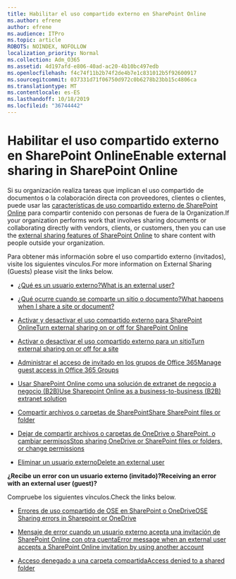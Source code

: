 ```yaml
---
title: Habilitar el uso compartido externo en SharePoint Online
ms.author: efrene
author: efrene
ms.audience: ITPro
ms.topic: article
ROBOTS: NOINDEX, NOFOLLOW
localization_priority: Normal
ms.collection: Adm_O365
ms.assetid: 4d197afd-e806-40ad-ac20-4b10bc497edb
ms.openlocfilehash: f4c74f11b2b74f2de4b7e1c831012b5f92600917
ms.sourcegitcommit: 037331d71f06750d972c0b6278b23bb15c4806ca
ms.translationtype: MT
ms.contentlocale: es-ES
ms.lasthandoff: 10/18/2019
ms.locfileid: "36744442"
---
```

# <a name="enable-external-sharing-in-sharepoint-online"></a><span data-ttu-id="3cb1b-102">Habilitar el uso compartido externo en SharePoint Online</span><span class="sxs-lookup"><span data-stu-id="3cb1b-102">Enable external sharing in SharePoint Online</span></span>

<span data-ttu-id="3cb1b-103">Si su organización realiza tareas que implican el uso compartido de documentos o la colaboración directa con proveedores, clientes o clientes, puede usar las [características de uso compartido externo de SharePoint Online](https://docs.microsoft.com/sharepoint/external-sharing-overview) para compartir contenido con personas de fuera de la Organization.</span><span class="sxs-lookup"><span data-stu-id="3cb1b-103">If your organization performs work that involves sharing documents or collaborating directly with vendors, clients, or customers, then you can use the [external sharing features of SharePoint Online](https://docs.microsoft.com/sharepoint/external-sharing-overview) to share content with people outside your organization.</span></span>

<span data-ttu-id="3cb1b-104">Para obtener más información sobre el uso compartido externo (invitados), visite los siguientes vínculos.</span><span class="sxs-lookup"><span data-stu-id="3cb1b-104">For more information on External Sharing (Guests) please visit the links below.</span></span>

- [<span data-ttu-id="3cb1b-105">¿Qué es un usuario externo?</span><span class="sxs-lookup"><span data-stu-id="3cb1b-105">What is an external user?</span></span>](https://docs.microsoft.com/sharepoint/external-sharing-overview#what-is-an-external-user)

- [<span data-ttu-id="3cb1b-106">¿Qué ocurre cuando se comparte un sitio o documento?</span><span class="sxs-lookup"><span data-stu-id="3cb1b-106">What happens when I share a site or document?</span></span>](https://docs.microsoft.com/sharepoint/external-sharing-overview#what-happens-when-i-share-a-site-or-document)

- [<span data-ttu-id="3cb1b-107">Activar y desactivar el uso compartido externo para SharePoint Online</span><span class="sxs-lookup"><span data-stu-id="3cb1b-107">Turn external sharing on or off for SharePoint Online</span></span>](https://docs.microsoft.com/sharepoint/turn-external-sharing-on-or-off)

- [<span data-ttu-id="3cb1b-108">Activar o desactivar el uso compartido externo para un sitio</span><span class="sxs-lookup"><span data-stu-id="3cb1b-108">Turn external sharing on or off for a site</span></span>](https://docs.microsoft.com/sharepoint/change-external-sharing-site)

- [<span data-ttu-id="3cb1b-109">Administrar el acceso de invitado en los grupos de Office 365</span><span class="sxs-lookup"><span data-stu-id="3cb1b-109">Manage guest access in Office 365 Groups</span></span>](https://docs.microsoft.com/office365/admin/create-groups/manage-guest-access-in-groups?view=o365-worldwide)

- [<span data-ttu-id="3cb1b-110">Usar SharePoint Online como una solución de extranet de negocio a negocio (B2B)</span><span class="sxs-lookup"><span data-stu-id="3cb1b-110">Use Sharepoint Online as a business-to-business (B2B) extranet solution</span></span>](https://docs.microsoft.com/sharepoint/create-b2b-extranet)

- [<span data-ttu-id="3cb1b-111">Compartir archivos o carpetas de SharePoint</span><span class="sxs-lookup"><span data-stu-id="3cb1b-111">Share SharePoint files or folder</span></span>](https://support.office.com/article/share-sharepoint-files-or-folders-1fe37332-0f9a-4719-970e-d2578da4941c)

- [<span data-ttu-id="3cb1b-112">Dejar de compartir archivos o carpetas de OneDrive o SharePoint, o cambiar permisos</span><span class="sxs-lookup"><span data-stu-id="3cb1b-112">Stop sharing OneDrive or SharePoint files or folders, or change permissions</span></span>](https://support.office.com/article/stop-sharing-onedrive-or-sharepoint-files-or-folders-or-change-permissions-0a36470f-d7fe-40a0-bd74-0ac6c1e13323)

- [<span data-ttu-id="3cb1b-113">Eliminar un usuario externo</span><span class="sxs-lookup"><span data-stu-id="3cb1b-113">Delete an external user</span></span>](https://docs.microsoft.com/sharepoint/remove-users#delete-a-guest-from-the-microsoft-365-admin-center)

<span data-ttu-id="3cb1b-114">**¿Recibe un error con un usuario externo (invitado)?**</span><span class="sxs-lookup"><span data-stu-id="3cb1b-114">**Receiving an error with an external user (guest)?**</span></span>

<span data-ttu-id="3cb1b-115">Compruebe los siguientes vínculos.</span><span class="sxs-lookup"><span data-stu-id="3cb1b-115">Check the links below.</span></span> 

- [<span data-ttu-id="3cb1b-116">Errores de uso compartido de OSE en SharePoint o OneDrive</span><span class="sxs-lookup"><span data-stu-id="3cb1b-116">OSE Sharing errors in Sharepoint or OneDrive</span></span>](https://docs.microsoft.com/sharepoint/sharepoint-onedrive-error-message)

- [<span data-ttu-id="3cb1b-117">Mensaje de error cuando un usuario externo acepta una invitación de SharePoint Online con otra cuenta</span><span class="sxs-lookup"><span data-stu-id="3cb1b-117">Error message when an external user accepts a SharePoint Online invitation by using another account</span></span>](https://docs.microsoft.com/sharepoint/support/sharing-and-permissions/error-when-external-user-accepts-an-invitation-by-using-another-account)

- [<span data-ttu-id="3cb1b-118">Acceso denegado a una carpeta compartida</span><span class="sxs-lookup"><span data-stu-id="3cb1b-118">Access denied to a shared folder</span></span>](https://docs.microsoft.com/sharepoint/support/sharing-and-permissions/cannot-access-shared-folder)
